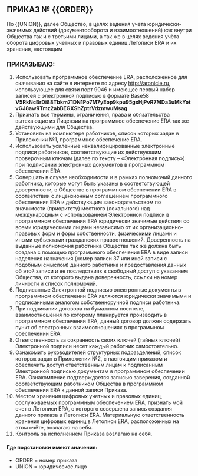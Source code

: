 ## ПРИКАЗ № {{ORDER}}

По {{UNION}}, далее Общество, в целях ведения учета юридически-значимых действий (документооборота и взаимоотношений) как внутри Общества так и с третьими лицами, а так же в целях ведения учёта оборота цифровых учетных и правовых единиц Летописи ERA и их хранения, настоящим

### ПРИКАЗЫВАЮ:

1. Использовать программное обеспечение ERA, расположенное для скачивания на сайте в интернете по адресу http://aronicle.ru, использующее для связи порт 9046 и имеющее первый набор записей с электронной подписью в формате Base58   
**V5RkNcBrDi88Tbkm71DN1Po7M7yEop9kpu95gxHjPvR7MDa3uMkYotvGJ8awRTmz2abBEGXShZptrVdzmwuMsag**
2. Признать все термины, ограничения, права и обязательства вытекающие из Лицензии на программное обеспечение ERA так же действующими для Общества.
3. Установить на компьютере работников, список которых задан в Приложении №1, программное обеспечение ERA.
4. Использовать усиленные неквалифицированные электронные подписи работников, соответствующие их действующим проверочным ключам (далее по тексту – «Электронная подпись») при подписании электронных документов в программном обеспечении ERA.
5. Совершать в случае необходимости и в рамках полномочий данного работника, которые могут быть указаны в соответствующей доверенности, в Обществе в программном обеспечении ERA в соответствии с лицензионным соглашением программного обеспечения ERA и действующим законодательством по значимости (приоритету) местного (локального) над международным с использованием Электронной подписи в программном обеспечении ERA юридически значимые действия со всеми юридическими лицами независимо от их организационно-правовых форм и форм собственности, физическими лицами и иными субъектами гражданских правоотношений. Доверенность на выданные полномочия работника Общества так же должна быть создана с помощью программного обеспечения ERA в виде записи наделения назначения (номер записи 37 или иной записи с подобным смыслом) данного работника и предоставления данных об этой записи и ее последствиях в свободный доступ с указанием Общества, от которого выдана доверенность, ссылки на номер личности и список полномочий.
6. Подписанные Электронной подписью электронные документы в программном обеспечении ERA являются юридически значимыми и подписанными аналогом собственноручной подписи работника.
7. При подписании договора на бумажном носителе, взаимоотношения по которому планируется производить в программном обеспечении ERA, данный договор должен содержать пункт об электронных взаимоотношениях в программном обеспечении ERA.
8. Ответственность за сохранность своих ключей (тайных ключей) Электронной подписи несет каждый работник самостоятельно. 
9. Ознакомить руководителей структурных подразделений, список которых задан в Приложении №2, с настоящим приказом и обеспечить доступ ответственным лицам к подписанным Электронной подписью документам в программном обеспечении ERA. Ознакомление подтверждается записью заверения, созданной соответствующим работником Общества в программном обеспечении ERA к данной записи Приказа.
10. Местом хранения цифровых учетных и правовых единиц, обслуживаемых программным обеспечением ERA, признать мой счет в Летописи ERA, с которого совершена запись создания данного приказа в Летописи ERA. Материальную ответственность хранения цифровых единиц в Летописи ERA, расположенных на этом счёте, возлагаю на себя.
11. Контроль за исполнением Приказа возлагаю на себя.

#### Где подстановки имеют значения:  
+ ORDER =  номер приказа
+ UNION = юридическое лицо
